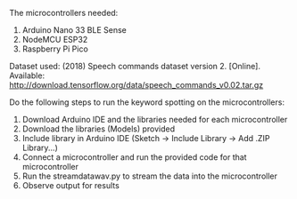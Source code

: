 The microcontrollers needed:
1.  Arduino Nano 33 BLE Sense
2.  NodeMCU ESP32
3.  Raspberry Pi Pico

Dataset used:
(2018) Speech commands dataset version 2. [Online]. Available:
http://download.tensorflow.org/data/speech_commands_v0.02.tar.gz


Do the following steps to run the keyword spotting on the microcontrollers:
1.  Download Arduino IDE and the libraries needed for each microcontroller
2.  Download the libraries (Models) provided
3.  Include library in Arduino IDE (Sketch -> Include Library -> Add .ZIP Library...)
4.  Connect a microcontroller and run the provided code for that microcontroller
5.  Run the streamdatawav.py to stream the data into the microcontroller
6.  Observe output for results
